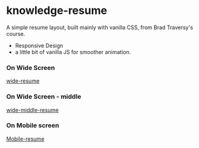 # knowledge-resume
A simple resume layout, built mainly with vanilla CSS, from Brad Traversy's course.
- Responsive Design
- a little bit of vanilla JS for smoother animation.

### On Wide Screen
[wide-resume](https://github.com/marizoo/knowledge-resume/blob/main/resume-widescreen.png)

### On Wide Screen - middle
[wide-middle-resume](https://github.com/marizoo/knowledge-resume/blob/main/resume-wide-mid.png)

### On Mobile screen
[Mobile-resume](https://github.com/marizoo/knowledge-resume/blob/main/resume-mobile.png)

